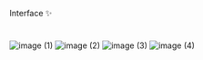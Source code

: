 Interface ✨
#

![image (1)](https://github.com/user-attachments/assets/1f805594-39b4-4f33-af5b-f46e7165c5d5)
![image (2)](https://github.com/user-attachments/assets/9866fefe-31b2-402c-8fc8-62d31b808b0a)
![image (3)](https://github.com/user-attachments/assets/6123c02e-d4f6-45f5-bf74-45cffa2d1f7f)
![image (4)](https://github.com/user-attachments/assets/098209ac-48e3-4686-8993-b94028503fc5)
